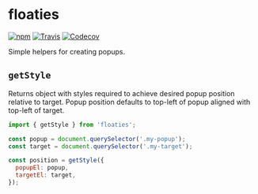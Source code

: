 # floaties

[![npm](https://img.shields.io/npm/v/floaties.svg?style=flat-square)](https://www.npmjs.com/package/floaties)
[![Travis](https://img.shields.io/travis/nickjohnson-dev/floaties.svg?style=flat-square)](https://travis-ci.org/nickjohnson-dev/floaties)
[![Codecov](https://img.shields.io/codecov/c/github/nickjohnson-dev/floaties.svg?style=flat-square)](https://codecov.io/gh/nickjohnson-dev/floaties)

Simple helpers for creating popups.

## `getStyle`

Returns object with styles required to achieve desired popup position relative to target. Popup position defaults to top-left of popup aligned with top-left of target.

```javascript
import { getStyle } from 'floaties';

const popup = document.querySelector('.my-popup');
const target = document.querySelector('.my-target');

const position = getStyle({
  popupEl: popup,
  targetEl: target,
});
```
